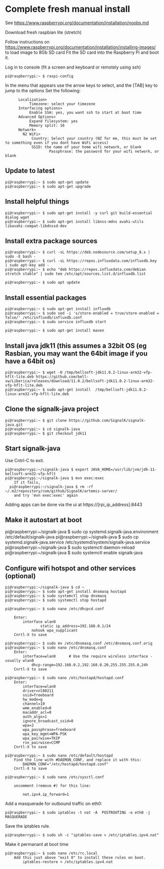 Complete fresh manual install
=============================

See https://www.raspberrypi.org/documentation/installation/noobs.md

Download fresh raspbian lite (stretch)

Follow instructions on https://www.raspberrypi.org/documentation/installation/installing-images/ to load image to 8Gb SD card
Fit the SD card into the Raspberry Pi and boot it.

Log in to console (fit a screen and keyboard or remotely using ssh)

```
pi@raspberrypi:~ $ raspi-config
```
In the menu that appears use the arrow keys to select, and the [TAB] key to jump to the <ok> <cancel> options
Set the following:

```
      Localization>
	       Timezone: select your timezone
      Interfacing options>
	       Enable SSH: yes, you want ssh to start at boot time
      Advanced Options>	
	       Expand filesystem: yes
	       Memory split: 16
      Network>
		N2 WiFi>
			Country: Select your country (NZ for me, this must be set to something even if you dont have WiFi access)
			SSID: the name of your home wifi network, or blank
 	                Passphrase: the password for your wifi network, or blank
```
	
Update to latest
----------------
```
pi@raspberrypi:~ $ sudo apt-get update
pi@raspberrypi:~ $ sudo apt-get upgrade
```

Install helpful things
----------------------
```
pi@raspberrypi:~ $ sudo apt-get install -y curl git build-essential dialog wget
pi@raspberrypi:~ $ sudo apt-get install libnss-mdns avahi-utils libavahi-compat-libdnssd-dev
```

Install extra package sources
--------------------------
```
pi@raspberrypi:~ $ curl -sL https://deb.nodesource.com/setup_8.x | sudo -E bash -
pi@raspberrypi:~ $ curl -sL https://repos.influxdata.com/influxdb.key | sudo apt-key add -
pi@raspberrypi:~ $ echo "deb https://repos.influxdata.com/debian stretch stable" | sudo tee /etc/apt/sources.list.d/influxdb.list

pi@raspberrypi:~ $ sudo apt update
```

Install essential packages
--------------------------
```
pi@raspberrypi:~ $ sudo apt-get install influxdb
pi@raspberrypi:~ $ sudo sed -i 's/store-enabled = true/store-enabled = false/' /etc/influxdb/influxdb.conf
pi@raspberrypi:~ $ sudo service influxdb start

pi@raspberrypi:~ $ sudo apt-get install maven

```

Install java jdk11  (this assumes a 32bit OS (eg Rasbian, you may want the 64bit image if you have a 64bit os)
-------------------------
```
pi@raspberrypi:~ $ wget -O /tmp/bellsoft-jdk11.0.2-linux-arm32-vfp-hflt-lite.deb https://github.com/bell-sw/Liberica/releases/download/11.0.2/bellsoft-jdk11.0.2-linux-arm32-vfp-hflt-lite.deb
pi@raspberrypi:~ $ sudo apt-get install  /tmp/bellsoft-jdk11.0.2-linux-arm32-vfp-hflt-lite.deb

```
Clone the signalk-java project
------------------------------
```
pi@raspberrypi:~ $ git clone https://github.com/SignalK/signalk-java.git
pi@raspberrypi:~ $ cd signalk-java
pi@raspberrypi:~ $ git checkout jdk11
```

Start signalk-java
--------------------
Use Cntrl-C to exit.
```
pi@raspberrypi:~/signalk-java $ export JAVA_HOME=/usr/lib/jvm/jdk-11-bellsoft-arm32-vfp-hflt
pi@raspberrypi:~/signalk-java $ mvn exec:exec
	If it fails,
  pi@raspberrypi:~/signalk-java $ rm -rf ~/.m2/repository/com/github/SignalK/artemis-server/
	and try 'mvn exec:exec' again
```
Adding apps can be done via the ui at https://[rpi_ip_address]:8443

Make it autostart at boot
-------------------------

pi@raspberrypi:~/signalk-java $ sudo cp systemd.signalk-java.environment /etc/default/signalk-java
pi@raspberrypi:~/signalk-java $ sudo cp systemd.signalk-java.service /etc/systemd/system/signalk-java.service
pi@raspberrypi:~/signalk-java $ sudo systemctl daemon-reload
pi@raspberrypi:~/signalk-java $ sudo systemctl enable signalk-java

Configure wifi hotspot and other services (optional)
------------------
```
pi@raspberrypi:~/signalk-java $ cd ~
pi@raspberrypi:~ $ sudo apt-get install dnsmasq hostapd
pi@raspberrypi:~ $ sudo systemctl stop dnsmasq
pi@raspberrypi:~ $ sudo systemctl stop hostapd

pi@raspberrypi:~ $ sudo nano /etc/dhcpcd.conf

	Enter:
		interface wlan0
				static ip_address=192.168.0.1/24
			nohook wpa_supplicant
	Cnrtl-X to save

pi@raspberrypi:~ $ sudo mv /etc/dnsmasq.conf /etc/dnsmasq.conf.orig  
pi@raspberrypi:~ $ sudo nano /etc/dnsmasq.conf
	Enter:
		interface=wlan0      # Use the require wireless interface - usually wlan0
			dhcp-range=192.168.0.2,192.168.0.20,255.255.255.0,24h
	Cnrtl-X to save

pi@raspberrypi:~ $ sudo nano /etc/hostapd/hostapd.conf
	Enter:
		interface=wlan0
		driver=nl80211
		ssid=freeboard
		hw_mode=g
		channel=10
		wmm_enabled=0
		macaddr_acl=0
		auth_algs=1
		ignore_broadcast_ssid=0
		wpa=2
		wpa_passphrase=freeboard
		wpa_key_mgmt=WPA-PSK
		wpa_pairwise=TKIP
		rsn_pairwise=CCMP
	Cnrtl-X to save

pi@raspberrypi:~ $ sudo nano /etc/default/hostapd
	Find the line with #DAEMON_CONF, and replace it with this:
		DAEMON_CONF="/etc/hostapd/hostapd.conf"
	Cnrtl-X to save

pi@raspberrypi:~ $ sudo nano /etc/sysctl.conf 

	uncomment (remove #) for this line:

		net.ipv4.ip_forward=1
```

Add a masquerade for outbound traffic on eth0:
```
pi@raspberrypi:~ $ sudo iptables -t nat -A  POSTROUTING -o eth0 -j MASQUERADE
```
Save the iptables rule.
```
pi@raspberrypi:~ $ sudo sh -c "iptables-save > /etc/iptables.ipv4.nat"
```
Make it permanant at boot time
```
pi@raspberrypi:~ $ sudo nano /etc/rc.local
	Add this just above "exit 0" to install these rules on boot.
		iptables-restore < /etc/iptables.ipv4.nat
```

